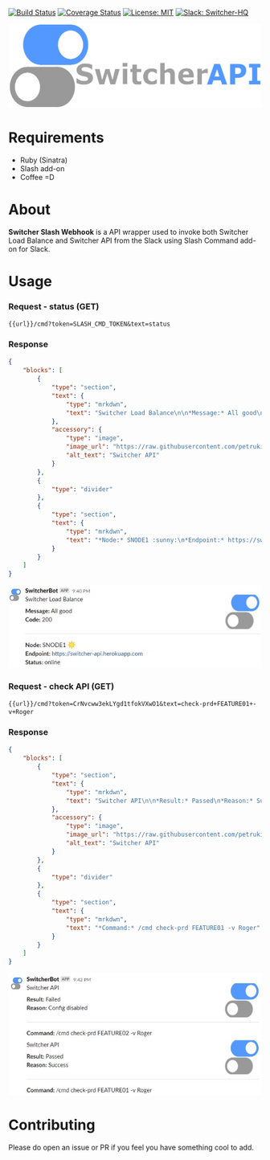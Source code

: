 [![Build Status](https://travis-ci.com/petruki/switcher-slash-webhook.svg?branch=master)](https://travis-ci.com/github/petruki/switcher-slash-webhook)
[![Coverage Status](https://coveralls.io/repos/github/petruki/switcher-slash-webhook/badge.svg?branch=master)](https://coveralls.io/github/petruki/switcher-slash-webhook?branch=master)
[![License: MIT](https://img.shields.io/badge/License-MIT-yellow.svg)](https://opensource.org/licenses/MIT)
[![Slack: Switcher-HQ](https://img.shields.io/badge/slack-@switcher/hq-blue.svg?logo=slack)](https://switcher-hq.slack.com/)

![Switcher API: Cloud-based Feature Flag API](https://github.com/petruki/switcherapi-assets/blob/master/logo/switcherapi_grey.png)

# Requirements  
- Ruby (Sinatra)
- Slash add-on
- Coffee =D

# About  
**Switcher Slash Webhook** is a API wrapper used to invoke both Switcher Load Balance and Switcher API from the Slack using Slash Command add-on for Slack.

# Usage

### Request - status (GET)
```
{{url}}/cmd?token=SLASH_CMD_TOKEN&text=status
```
### Response
```json
{
    "blocks": [
        {
            "type": "section",
            "text": {
                "type": "mrkdwn",
                "text": "Switcher Load Balance\n\n*Message:* All good\n*Code:* 200\n"
            },
            "accessory": {
                "type": "image",
                "image_url": "https://raw.githubusercontent.com/petruki/switcherapi-assets/master/logo/switcher_mark_grey.png",
                "alt_text": "Switcher API"
            }
        },
        {
            "type": "divider"
        },
        {
            "type": "section",
            "text": {
                "type": "mrkdwn",
                "text": "*Node:* SNODE1 :sunny:\n*Endpoint:* https://switcher-api.herokuapp.com\n*Status:* online"
            }
        }
    ]
}
```
![Sample: status cmd](https://raw.githubusercontent.com/petruki/switcher-slash-webhook/master/asset/sample_status.jpg)

### Request - check API (GET)
```
{{url}}/cmd?token=CrNvcww3ekLYgd1tfokVXwO1&text=check-prd+FEATURE01+-v+Roger
```
### Response
```json
{
    "blocks": [
        {
            "type": "section",
            "text": {
                "type": "mrkdwn",
                "text": "Switcher API\n\n*Result:* Passed\n*Reason:* Success\n"
            },
            "accessory": {
                "type": "image",
                "image_url": "https://raw.githubusercontent.com/petruki/switcherapi-assets/master/logo/switcher_mark_grey.png",
                "alt_text": "Switcher API"
            }
        },
        {
            "type": "divider"
        },
        {
            "type": "section",
            "text": {
                "type": "mrkdwn",
                "text": "*Command:* /cmd check-prd FEATURE01 -v Roger"
            }
        }
    ]
}
```
![Sample: check API cmd](https://raw.githubusercontent.com/petruki/switcher-slash-webhook/master/asset/sample_checkapi.jpg)

# Contributing
Please do open an issue or PR if you feel you have something cool to add.